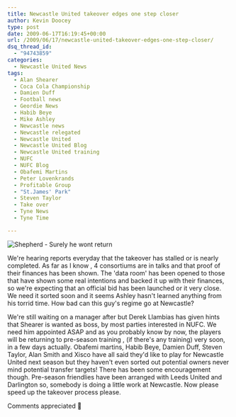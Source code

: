 ```yaml
---
title: Newcastle United takeover edges one step closer
author: Kevin Doocey
type: post
date: 2009-06-17T16:19:45+00:00
url: /2009/06/17/newcastle-united-takeover-edges-one-step-closer/
dsq_thread_id:
  - "94743859"
categories:
  - Newcastle United News
tags:
  - Alan Shearer
  - Coca Cola Championship
  - Damien Duff
  - Football news
  - Geordie News
  - Habib Beye
  - Mike Ashley
  - Newcastle news
  - Newcastle relegated
  - Newcastle United
  - Newcastle United Blog
  - Newcastle United training
  - NUFC
  - NUFC Blog
  - Obafemi Martins
  - Peter Lovenkrands
  - Profitable Group
  - "St.James' Park"
  - Steven Taylor
  - Take over
  - Tyne News
  - Tyne Time

---
```

![Shepherd - Surely he wont return](http://static.guim.co.uk/sys-images/Sport/Pix/pictures/2008/12/31/1230726665640/shepherd-002.jpg)

We're hearing reports everyday that the takeover has stalled or is nearly completed. As far as I know , 4 consortiums are in talks and that proof of their  finances has been shown. The 'data room' has been opened to those that have shown some real intentions and backed it up with their finances, so we're expecting that an official bid has been launched or it very close. We need it sorted soon and it seems Ashley hasn't learned anything from his torrid time. How bad can this guy's regime go at Newcastle?

We're still waiting on a manager after but Derek Llambias has given hints that Shearer is wanted as boss, by most parties interested in NUFC. We need him appointed ASAP and as you probably know by now, the players will be returning to pre-season training , (if there's any training) very soon, in a few days actually. Obafemi martins, Habib Beye, Damien Duff, Steven Taylor, Alan Smith and Xisco have all said they'd like to play for Newcastle United next season but they haven't even sorted out potential owners never mind potential transfer targets! There has been some encouragement though. Pre-season friendlies have been arranged with Leeds United and Darlington so, somebody is doing a little work at Newcastle. Now please speed up the takeover process please.

Comments appreciated 🙂
